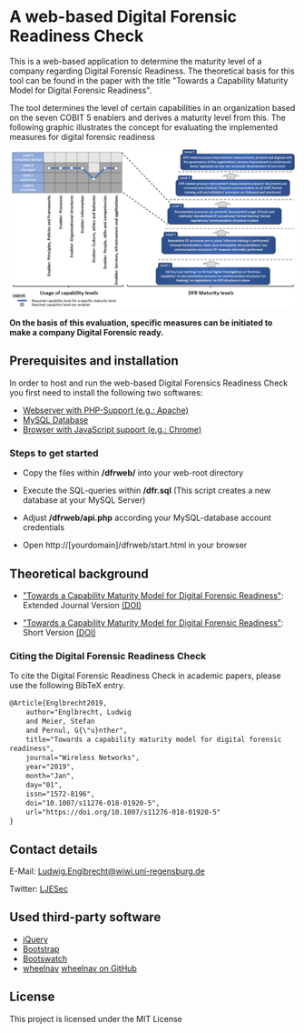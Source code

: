 # A web-based Digital Forensic Readiness Check

This is a web-based application to determine the maturity level of a company regarding Digital Forensic Readiness. The theoretical basis for this tool can be found in the paper with the title "Towards a Capability Maturity Model for Digital Forensic Readiness".

The tool determines the level of certain capabilities in an organization based on the seven COBIT 5 enablers and derives a maturity level from this. The following graphic illustrates the concept for evaluating the implemented measures for digital forensic readiness

<img src="docs/model.jpg" alt="A Capability Maturity Model for Digital Forensic Readiness" width="600px"/>

**On the basis of this evaluation, specific measures can be initiated to make a company Digital Forensic ready.**
 

## Prerequisites and installation

In order to host and run the web-based Digital Forensics Readiness Check you first need to install the following two softwares:

* [Webserver with PHP-Support (e.g.: Apache)](https://httpd.apache.org/)
* [MySQL Database](https://www.mysql.com/downloads/                )
* [Browser with JavaScript support (e.g.: Chrome)](https://www.google.com/chrome/           )
 
 
### Steps to get started

* Copy the files within **/dfrweb/** into your web-root directory
* Execute the SQL-queries within **/dfr.sql** (This script creates a new database at your MySQL Server)
* Adjust **/dfrweb/api.php** according your MySQL-database account credentials

* Open http://[yourdomain]/dfrweb/start.html in your browser

 
## Theoretical background

* ["Towards a Capability Maturity Model for Digital Forensic Readiness"](https://www.researchgate.net/publication/330077045_Towards_a_capability_maturity_model_for_digital_forensic_readiness): Extended Journal Version [(DOI)](https://doi.org/10.1007/s11276-018-01920-5)

* ["Towards a Capability Maturity Model for Digital Forensic Readiness"](https://www.researchgate.net/publication/330517032_Toward_a_Capability_Maturity_Model_for_Digital_Forensic_Readiness): Short Version [(DOI)](https://doi.org/10.1007/978-3-030-03898-4_10)

### Citing the Digital Forensic Readiness Check

To cite the Digital Forensic Readiness Check in academic papers, please use the following BibTeX entry.

```
@Article{Englbrecht2019,
    author="Englbrecht, Ludwig
    and Meier, Stefan
    and Pernul, G{\"u}nther",
    title="Towards a capability maturity model for digital forensic readiness",
    journal="Wireless Networks",
    year="2019",
    month="Jan",
    day="01",
    issn="1572-8196",
    doi="10.1007/s11276-018-01920-5",
    url="https://doi.org/10.1007/s11276-018-01920-5"
}
```



 
## Contact details

E-Mail: Ludwig.Englbrecht@wiwi.uni-regensburg.de

Twitter: [LJESec](https://twitter.com/LJESec)


## Used third-party software

* [jQuery](https://jquery.com/) 
* [Bootstrap](https://getbootstrap.com/)
* [Bootswatch](https://bootswatch.com/)
* [wheelnav](http://wheelnavjs.softwaretailoring.net/) [wheelnav on GitHub](https://github.com/softwaretailoring/wheelnav)


## License

This project is licensed under the MIT License
